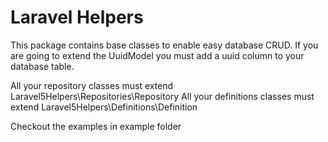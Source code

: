 Laravel Helpers
============================
This package contains base classes to enable easy database CRUD.
If you are going to extend the UuidModel you must add a uuid column to your database table.

All your repository classes must extend Laravel5Helpers\Repositories\Repository
All your definitions classes must extend Laravel5Helpers\Definitions\Definition

Checkout the examples in example folder